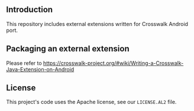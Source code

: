 ## Introduction
This repository includes external extensions written for Crosswalk Android port.

## Packaging an external extension
Please refer to https://crosswalk-project.org/#wiki/Writing-a-Crosswalk-Java-Extension-on-Android

## License
This project's code uses the Apache license, see our `LICENSE.AL2` file.

